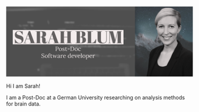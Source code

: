 ![Alt Text](https://github.com/s4rify/s4rify/blob/master/banner_small.png)

Hi I am Sarah!

I am a Post-Doc at a German University researching on analysis methods for brain data.
